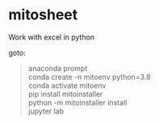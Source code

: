 # mitosheet
Work with excel in python


goto:
> anaconda prompt <br>
> conda create -n mitoenv python=3.8 <br>
> conda activate mitoenv <br>
> pip install mitoinstaller <br>
> python -m mitoinstaller install <br>
> jupyter lab
